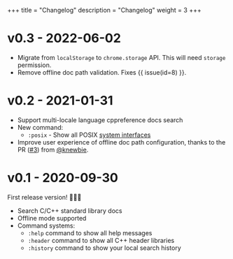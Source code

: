 +++
title = "Changelog"
description = "Changelog"
weight = 3
+++

# v0.3 - 2022-06-02

- Migrate from `localStorage` to `chrome.storage` API. This will need `storage` permission.
- Remove offline doc path validation. Fixes {{ issue(id=8) }}.

# v0.2 - 2021-01-31

- Support multi-locale language cppreference docs search
- New command:
  - `:posix` - Show all POSIX [system interfaces](https://pubs.opengroup.org/onlinepubs/9699919799/functions/contents.html)
- Improve user experience of offline doc path configuration, thanks to the PR ([#3](https://github.com/huhu/cpp-search-extension/pull/3)) from [@knewbie](https://github.com/knewbie).

# v0.1 - 2020-09-30

First release version! 🎉🥳🥳

- Search C/C++ standard library docs
- Offline mode supported
- Command systems:
    - `:help` command to show all help messages
    - `:header` command to show all C++ header libraries
    - `:history` command to show your local search history


